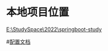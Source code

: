 # 本地项目位置

[E:\StudySpace\2022\springboot-study](E:\StudySpace\2022\springboot-study)

#[配置文档](https://www.yuan67.top/%E5%AE%B9%E5%99%A8/Docker%E5%85%A5%E9%97%A8.html#more)